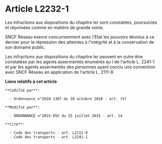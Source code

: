 # Article L2232-1

Les infractions aux dispositions du chapitre Ier sont constatées, poursuivies et réprimées comme en matière de grande
voirie. 

SNCF Réseau exerce concurremment avec l'Etat les pouvoirs dévolus à ce dernier pour la répression des atteintes à l'intégrité
et à la conservation de son domaine public. 

Les infractions aux dispositions du chapitre Ier peuvent en outre être constatées par les agents assermentés énumérés au I de
l'article L. 2241-1 et par les agents assermentés des personnes ayant conclu une convention avec SNCF Réseau en application
de l'article L. 2111-9.

**Liens relatifs à cet article**

	**Codifié par**:

	  - Ordonnance n°2010-1307 du 28 octobre 2010 - art. (V)

	**Modifié par**:

	  - ORDONNANCE n°2015-855 du 15 juillet 2015 - art. 14

	**Cite**:

	  - Code des transports - art. L2111-9
	  - Code des transports - art. L2241-1
